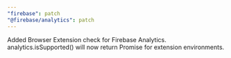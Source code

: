 ```yaml
---
"firebase": patch
"@firebase/analytics": patch 
---
```


Added Browser Extension check for Firebase Analytics. analytics.isSupported() will now return Promise<false> for extension environments. 
